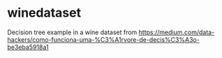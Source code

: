 # winedataset
Decision tree example in a wine dataset from https://medium.com/data-hackers/como-funciona-uma-%C3%A1rvore-de-decis%C3%A3o-be3eba5918a1
